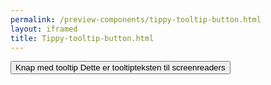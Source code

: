 ```yaml
--- 
permalink: /preview-components/tippy-tooltip-button.html
layout: iframed 
title: Tippy-tooltip-button.html
---
```

<div class="container py-8">
    <button class="button button-primary js-tippy" role="tooltip"
        data-tippy-content="Dette er et tooltip">
        Knap med tooltip
        <span class="sr-only">Dette er tooltipteksten til
            screenreaders</span>
    </button>
</div>
